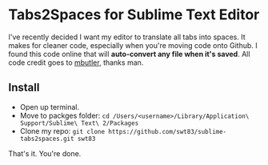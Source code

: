 # Tabs2Spaces for Sublime Text Editor

I've recently decided I want my editor to translate all tabs into spaces.  It makes for cleaner code, especially when you're moving code onto Github.  I found this code online that will **auto-convert any file when it's saved**.  All code credit goes to [mbutler](http://www.butlerpc.net/blog/2012/07/sublime-text-2-plugin-to-convert-tabs-to-spaces-on-save/), thanks man.

## Install

* Open up terminal.
* Move to packges folder: ``cd /Users/<username>/Library/Application\ Support/Sublime\ Text\ 2/Packages``
* Clone my repo: ``git clone https://github.com/swt83/sublime-tabs2spaces.git swt83``

That's it.  You're done.